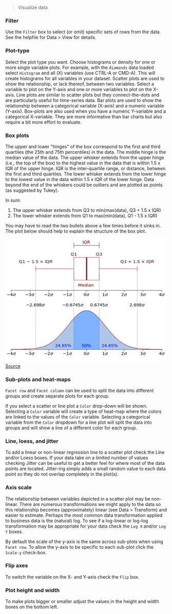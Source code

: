 > Visualize data

### Filter

Use the `Filter` box to select (or omit) specific sets of rows from the data. See the helpfile for Data > View for details.

### Plot-type

Select the plot type you want. Choose histograms or density for one or more single variable plots. For example, with the `diamonds` data loaded select `Histogram` and all (X) variables (use CTRL-A or CMD-A). This will create histograms for all variables in your dataset. Scatter plots are used to show the relationship, or lack thereof, between two variables. Select a variable to plot on the Y-axis and one or more variables to plot on the X-axis. Line plots are similar to scatter plots but they connect-the-dots and are particularly useful for time-series data. Bar plots are used to show the relationship between a categorical variable (X-axis) and a numeric variable (Y-axis). Box-plots are also used when you have a numeric Y-variable and a categorical X-variable. They are more informative than bar charts but also require a bit more effort to evaluate.

### Box plots

The upper and lower "hinges" of the box correspond to the first and third quartiles (the 25th and 75th percentiles) in the data. The middle hinge is the median value of the data. The upper whisker extends from the upper hinge (i.e., the top of the box) to the highest value in the data that is within 1.5 x IQR of the upper hinge. IQR is the inter-quartile range, or distance, between the first and third quartiles. The lower whisker extends from the lower hinge to the lowest value in the data within 1.5 x IQR of the lower hinge. Data beyond the end of the whiskers could be outliers and are plotted as points (as suggested by Tukey).

In sum:
1. The upper whisker extends from Q3 to min(max(data), Q3 + 1.5 x IQR)
2. The lower whisker extends from Q1 to max(min(data), Q1 - 1.5 x IQR)

You may have to read the two bullets above a few times before it sinks in. The plot below should help to explain the structure of the box plot.

![Box-plot](figures/boxplot.png)
[Source](http://en.wikipedia.org/wiki/File:Boxplot_vs_PDF.svg)

### Sub-plots and heat-maps

`Facet row` and `Facet column` can be used to split the data into different groups and create separate plots for each group.

If you select a scatter or line plot a `Color` drop-down will be shown. Selecting a `Color` variable will create a type of heat-map where the colors are linked to the values of the `Color` variable. Selecting a categorical variable from the `Color` dropdown for a line plot will split the data into groups and will show a line of a different color for each group.

### Line, loess, and jitter

To add a linear or non-linear regression line to a scatter plot check the Line and/or Loess boxes. If your data take on a limited number of values checking Jitter can be useful to get a better feel for where most of the data points are located. Jitter-ing simply adds a small random value to each data point so they do not overlap completely in the plot(s).

### Axis scale

The relationship between variables depicted in a scatter plot may be non-linear. There are numerous transformations we might apply to the data so this relationship becomes (approximately) linear (see Data > Transform) and easier to estimate. Perhaps the most common data transformation applied to business data is the (natural) log. To see if a log-linear or log-log transformation may be appropriate for your data check the `Log X` and/or `Log Y` boxes.

By default the scale of the y-axis is the same across sub-plots when using `Facet row`. To allow the y-axis to be specific to each sub-plot click the `Scale-y` check-box.

### Flip axes

To switch the variable on the X- and Y-axis check the `Flip` box.

### Plot height and width

To make plots bigger or smaller adjust the values in the height and width boxes on the bottom left.
